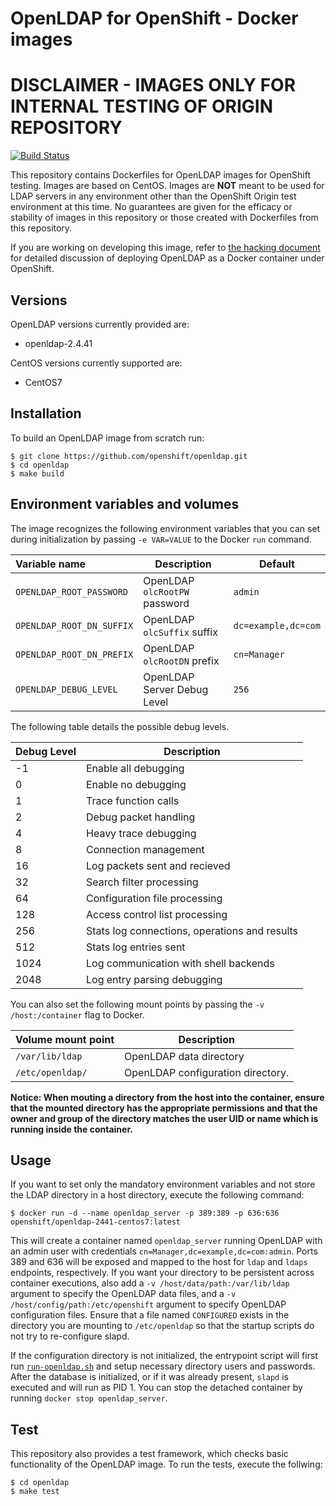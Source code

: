 OpenLDAP for OpenShift - Docker images
========================================
DISCLAIMER - IMAGES ONLY FOR INTERNAL TESTING OF ORIGIN REPOSITORY
==================================================================

[![Build Status](https://ci.openshift.redhat.com/jenkins/buildStatus/icon?job=openldap)](https://ci.openshift.redhat.com/jenkins/job/openldap/)

This repository contains Dockerfiles for OpenLDAP images for OpenShift testing.
Images are based on CentOS. Images are **NOT** meant to be used for LDAP servers in
any environment other than the OpenShift Origin test environment at this time. No
guarantees are given for the efficacy or stability of images in this repository or
those created with Dockerfiles from this repository.

If you are working on developing this image, refer to [the hacking document](HACKING.md)
for detailed discussion of deploying OpenLDAP as a Docker container under OpenShift.


Versions
---------------
OpenLDAP versions currently provided are:
* openldap-2.4.41

CentOS versions currently supported are:
* CentOS7


Installation
----------------------
To build an OpenLDAP image from scratch run:

```
$ git clone https://github.com/openshift/openldap.git
$ cd openldap
$ make build
```

Environment variables and volumes
----------------------------------

The image recognizes the following environment variables that you can set during
initialization by passing `-e VAR=VALUE` to the Docker `run` command.

|    Variable name           |    Description                            | Default                   |
| :------------------------- | ----------------------------------------- | ------------------------- |
|  `OPENLDAP_ROOT_PASSWORD`  | OpenLDAP `olcRootPW` password             | `admin`                   |
|  `OPENLDAP_ROOT_DN_SUFFIX` | OpenLDAP `olcSuffix` suffix               | `dc=example,dc=com`       |
|  `OPENLDAP_ROOT_DN_PREFIX` | OpenLDAP `olcRootDN` prefix               | `cn=Manager`              |
|  `OPENLDAP_DEBUG_LEVEL`    | OpenLDAP Server Debug Level               | `256`                     |

The following table details the possible debug levels.

| Debug Level | Description                                   |
| ----------- | --------------------------------------------- |
| -1          | Enable all debugging                          |  
|  0          | Enable no debugging                           |
|  1          | Trace function calls                          |
|  2          | Debug packet handling                         |
|  4          | Heavy trace debugging                         |
|  8          | Connection management                         |
|  16         | Log packets sent and recieved                 |
|  32         | Search filter processing                      |
|  64         | Configuration file processing                 |
|  128        | Access control list processing                |
|  256        | Stats log connections, operations and results |
|  512        | Stats log entries sent                        |
|  1024       | Log communication with shell backends         |
|  2048       | Log entry parsing debugging                   |

You can also set the following mount points by passing the `-v /host:/container` flag to Docker.

|  Volume mount point | Description                        |
| :------------------ | ---------------------------------- |
|  `/var/lib/ldap`    | OpenLDAP data directory            |
|  `/etc/openldap/`   | OpenLDAP configuration directory.  |

**Notice: When mouting a directory from the host into the container, ensure that the mounted
directory has the appropriate permissions and that the owner and group of the directory
matches the user UID or name which is running inside the container.**

Usage
---------------------------------

If you want to set only the mandatory environment variables and not store
the LDAP directory in a host directory, execute the following command:

```
$ docker run -d --name openldap_server -p 389:389 -p 636:636 openshift/openldap-2441-centos7:latest
```

This will create a container named `openldap_server` running OpenLDAP with an admin
user with credentials `cn=Manager,dc=example,dc=com:admin`. Ports 389 and 636 will be exposed and mapped
to the host for `ldap` and `ldaps` endpoints, respectively. If you want your directory to be persistent
across container executions, also add a `-v /host/data/path:/var/lib/ldap` argument to specify
the OpenLDAP data files, and a `-v /host/config/path:/etc/openshift` argument to specify OpenLDAP
configuration files. Ensure that a file named `CONFIGURED` exists in the directory you are mounting to `/etc/openldap`
so that the startup scripts do not try to re-configure slapd.

If the configuration directory is not initialized, the entrypoint script will first
run [`run-openldap.sh`](2.4.41/run-openldap.sh) and setup necessary directory users and passwords.
After the database is initialized, or if it was already present, `slapd` is executed and will run
as PID 1. You can stop the detached container by running `docker stop openldap_server`.

Test
---------------------------------

This repository also provides a test framework, which checks basic functionality
of the OpenLDAP image. To run the tests, execute the follwing:

```
$ cd openldap
$ make test
```
